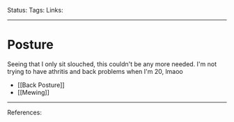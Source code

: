 Status:
Tags:
Links:
___
# Posture
Seeing that I only sit slouched, this couldn't be any more needed. I'm not trying to have athritis and back problems when I'm 20, lmaoo
- [[Back Posture]]
- [[Mewing]]
___
References: